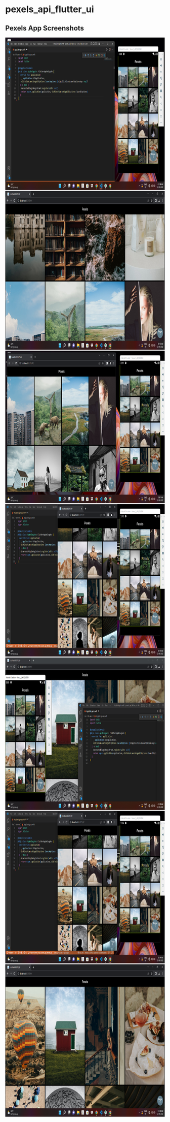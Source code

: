 # pexels_api_flutter_ui

## Pexels App Screenshots


<div> 
    <img src="https://github.com/imCoderAditya/Pexels_Flutter_Ui/blob/Day1/assets/screenshots/Screenshot%20(7).png?raw=true"alt="loading..." width="1080" height="480">
    <img src="https://github.com/imCoderAditya/Pexels_Flutter_Ui/blob/Day1/assets/screenshots/Screenshot%20(9).png?raw=true" alt="loading..."        style="width:1266px;height:500px";>
    <img src="https://github.com/imCoderAditya/Pexels_Flutter_Ui/blob/Day1/assets/screenshots/Screenshot%20(8).png?raw=true" alt="loading..." width="1080" height="480">
    <img src="https://github.com/imCoderAditya/Pexels_Flutter_Ui/blob/Day1/assets/screenshots/Screenshot%20(11).png?raw=true" alt="loading..." width="1080" height="480">
    <img src="https://github.com/imCoderAditya/Pexels_Flutter_Ui/blob/Day1/assets/screenshots/Screenshot%20(5).png?raw=true" alt="loading..." width="1080" height="480">
    <img src="https://github.com/imCoderAditya/Pexels_Flutter_Ui/blob/Day1/assets/screenshots/Screenshot%20(10).png?raw=true" alt="loading..." width="1080" height="480">
    <img src="https://github.com/imCoderAditya/Pexels_Flutter_Ui/blob/Day1/assets/screenshots/Screenshot%20(6).png?raw=true"alt="loading..."width="1080" height="480">
 </div>

<!-- This project is a starting point for a Flutter application.

A few resources to get you started if this is your first Flutter project:

- [Lab: Write your first Flutter app](https://docs.flutter.dev/get-started/codelab)
- [Cookbook: Useful Flutter samples](https://docs.flutter.dev/cookbook)

For help getting started with Flutter development, view the
[online documentation](https://docs.flutter.dev/), which offers tutorials,
samples, guidance on mobile development, and a full API reference. -->

